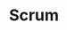 ---
# This topic lives at
# https://digital.gov/topics/scrum

slug: "scrum"

# Topic Title
title: "Scrum"

# description — keep it short and clear
summary: ""


# Weight
weight: 1

# For more information on managing topics,
# see https://github.com/GSA/digitalgov.gov/wiki
---